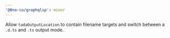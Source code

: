```yaml
---
'@0no-co/graphqlsp': minor
---
```


Allow `tadaOutputLocation` to contain filename targets and switch between a `.d.ts` and `.ts` output mode.
